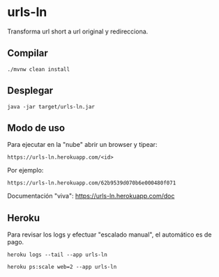 # urls-ln
Transforma url short a url original y redirecciona.

## Compilar

```
./mvnw clean install
```
## Desplegar

```
java -jar target/urls-ln.jar
```
## Modo de uso
Para ejecutar en la "nube" abrir un browser y tipear:
```
https://urls-ln.herokuapp.com/<id>
```
Por ejemplo: 
```
https://urls-ln.herokuapp.com/62b9539d070b6e000480f071
```
Documentación "viva":
https://urls-ln.herokuapp.com/doc



## Heroku

Para revisar los logs y efectuar "escalado manual", el automático es de pago.
```
heroku logs --tail --app urls-ln

heroku ps:scale web=2 --app urls-ln
```

